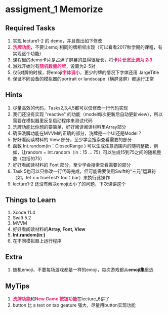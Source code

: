 # assigment_1 Memorize
## Required Tasks
1. 实现 lecture1-2 的 demo，并且做出如下修改  
2. <font color = #e32472>**洗牌功能**</font>，不要让emoji相同的牌相邻出现（可以看看2017秋学期的课程，有实现这个功能）  
3. 课程里的demo卡片是占满了屏幕的显得很瘦长，将<font color = #e32472>**卡片长宽比调为 2:3**</font>  
4. 游戏开始时有<font color = #e32472>**随机数量的牌**</font>，设置为2-5对  
5. 仅5对牌的时候，将emoji<font color = #e32472>**字体调小**</font>，更少的牌的情况下字体还用 .largeTitle  
6. 保证不同设备的模拟器的portrait or landscape（横屏竖屏）都运行正常

## Hints
1. 尽量高效的代码，Tasks2,3,4,5都可以仅修改一行代码实现  
2. 我们还没有实现 "reactive" 的功能（model每次更新后自动更新view），所以需要在模拟器里反复启动程序来测试代码  
3. 洗牌功能比你想的要简单，好好阅读阅读材料里Array部分  
4. 确保洗牌功能在MVVM的正确的部分，洗牌是一个UI还是Model？  
5. 好好看阅读材料的 View 部分，至少学会搜索查看需要的部分   
6. 函数 Int.random(in：ClosedRange <Int>) 可以生成任意范围内的随机整数，例如，让random = Int.random（in：15 ... 75）可以生成15到75之间的随机整数（包括的75）  
7. 好好看阅读材料的 Font 部分，至少学会搜索查看需要的部分   
8. Task 5也可以只修改一行代码完成，但可能需要使用Swift的“三元”运算符（如，let x = trueTest? foo：bar）来执行此操作   
9. lecture1-2 还没有解决emoji太小了的问题，下次课讲这个

## Things to Learn
1. Xcode 11.4   
2. Swift 5.2    
3. MVVM  
4. 好好看阅读材料的**Array, Font, View**    
5. **Int.random(in:)**  
6. 在不同模拟器上运行程序  

## Extra
1. 随机emoji，不要每场游戏都是一样的emoji，每次游戏都从**emoji集**里选  

## MyTips
1. <font color = #e32472>**洗牌功能**</font>和<font color = #e32472>**New Game 按钮功能**</font>在lecture_6讲了  
2. button 比 a text on tap geature 强大，尽量用button实现功能